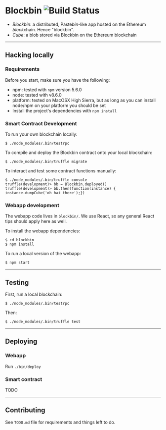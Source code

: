 # Blockbin ![Build Status](https://travis-ci.org/ArnaudBrousseau/blockbin.svg?branch=master)

* *Blockbin*: a distributed, Paste*bin*-like app hosted on the Ethereum *block*chain. Hence "blockbin".
* *Cube*: a blob stored via Blockbin on the Ethereum blockchain

---

## Hacking locally

### Requirements

Before you start, make sure you have the following:

* npm: tested with `npm` version 5.6.0
* node: tested with v8.6.0
* platform: tested on MacOSX High Sierra, but as long as you can install
  node/npm on your platform you should be set
* Install the project's dependencies with `npm install`

### Smart Contract Development

To run your own blockchain locally:

    $ ./node_modules/.bin/testrpc

To compile and deploy the Blockbin contract onto your local blockchain:

    $ ./node_modules/.bin/truffle migrate

To interact and test some contract functions manually:

    $ ./node_modules/.bin/truffle console
    truffle(development)> bb = Blockbin.deployed()
    truffle(development)> bb.then(function(instance) { instance.dumpCube('oh hai there');})

### Webapp development

The webapp code lives in `blockbin/`. We use React, so any general React tips
should apply here as well.

To install the webapp dependencies:

    $ cd blockbin
    $ npm install

To run a local version of the webapp:

    $ npm start

---

## Testing

First, run a local blockchain:

    $ ./node_modules/.bin/testrpc

Then:

    $ ./node_modules/.bin/truffle test

---

## Deploying

### Webapp

Run `./bin/deploy`

### Smart contract

TODO

---

## Contributing

See `TODO.md` file for requirements and things left to do.
